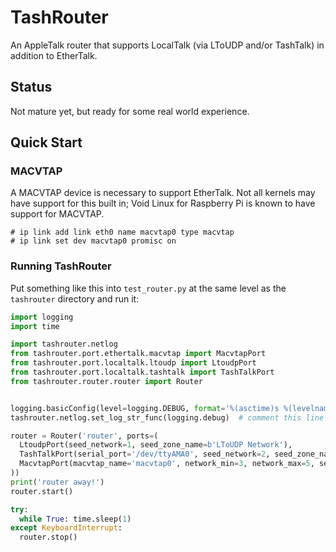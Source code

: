# TashRouter

An AppleTalk router that supports LocalTalk (via LToUDP and/or TashTalk) in addition to EtherTalk.

## Status

Not mature yet, but ready for some real world experience.

## Quick Start

### MACVTAP

A MACVTAP device is necessary to support EtherTalk.  Not all kernels may have support for this built in; Void Linux for
Raspberry Pi is known to have support for MACVTAP.

```
# ip link add link eth0 name macvtap0 type macvtap
# ip link set dev macvtap0 promisc on
```

### Running TashRouter

Put something like this into `test_router.py` at the same level as the `tashrouter` directory and run it:

```python
import logging
import time

import tashrouter.netlog
from tashrouter.port.ethertalk.macvtap import MacvtapPort
from tashrouter.port.localtalk.ltoudp import LtoudpPort
from tashrouter.port.localtalk.tashtalk import TashTalkPort
from tashrouter.router.router import Router


logging.basicConfig(level=logging.DEBUG, format='%(asctime)s %(levelname)s: %(message)s')
tashrouter.netlog.set_log_str_func(logging.debug)  # comment this line for speed and reduced spam

router = Router('router', ports=(
  LtoudpPort(seed_network=1, seed_zone_name=b'LToUDP Network'),
  TashTalkPort(serial_port='/dev/ttyAMA0', seed_network=2, seed_zone_name=b'TashTalk Network'),
  MacvtapPort(macvtap_name='macvtap0', network_min=3, network_max=5, seed_zone_names=[b'EtherTalk Network']),
))
print('router away!')
router.start()

try:
  while True: time.sleep(1)
except KeyboardInterrupt:
  router.stop()
```
